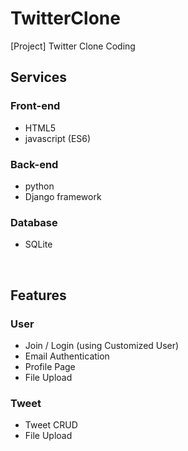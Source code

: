 # TwitterClone
 [Project] Twitter Clone Coding

## Services
### Front-end
- HTML5
- javascript (ES6)

### Back-end
- python
- Django framework 

### Database
- SQLite 


<br>

## Features 
### User
- Join / Login (using Customized User)
- Email Authentication
- Profile Page
- File Upload 

### Tweet
- Tweet CRUD
- File Upload
